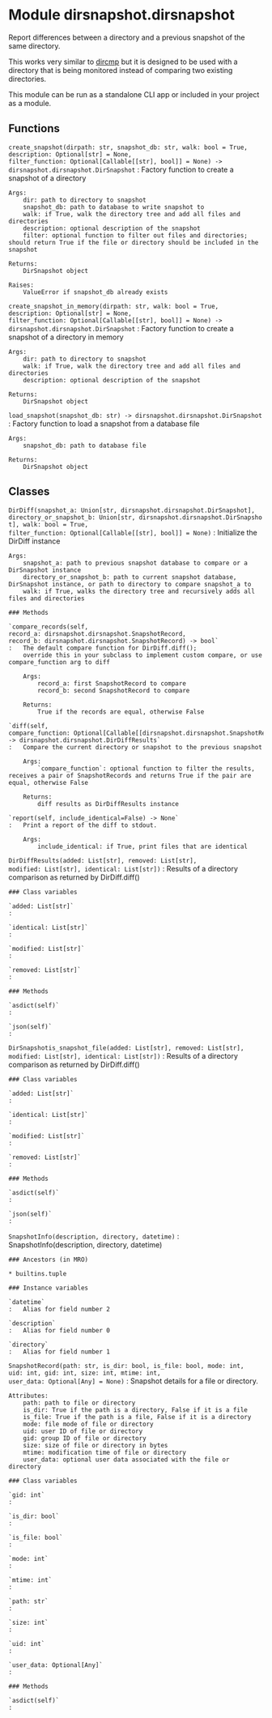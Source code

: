 Module dirsnapshot.dirsnapshot
==============================
Report differences between a directory and a previous snapshot of the same directory. 

This works very similar to [dircmp](https://docs.python.org/3/library/filecmp.html#the-dircmp-class) 
but it is designed to be used with a directory that is being monitored instead of comparing two 
existing directories.

This module can be run as a standalone CLI app or included in your project as a module.

Functions
---------

    
`create_snapshot(dirpath: str, snapshot_db: str, walk: bool = True, description: Optional[str] = None, filter_function: Optional[Callable[[str], bool]] = None) ‑> dirsnapshot.dirsnapshot.DirSnapshot`
:   Factory function to create a snapshot of a directory
    
    Args:
        dir: path to directory to snapshot
        snapshot_db: path to database to write snapshot to
        walk: if True, walk the directory tree and add all files and directories
        description: optional description of the snapshot
        filter: optional function to filter out files and directories; should return True if the file or directory should be included in the snapshot
    
    Returns:
        DirSnapshot object
    
    Raises:
        ValueError if snapshot_db already exists

    
`create_snapshot_in_memory(dirpath: str, walk: bool = True, description: Optional[str] = None, filter_function: Optional[Callable[[str], bool]] = None) ‑> dirsnapshot.dirsnapshot.DirSnapshot`
:   Factory function to create a snapshot of a directory in memory
    
    Args:
        dir: path to directory to snapshot
        walk: if True, walk the directory tree and add all files and directories
        description: optional description of the snapshot
    
    Returns:
        DirSnapshot object

    
`load_snapshot(snapshot_db: str) ‑> dirsnapshot.dirsnapshot.DirSnapshot`
:   Factory function to load a snapshot from a database file
    
    Args:
        snapshot_db: path to database file
    
    Returns:
        DirSnapshot object

Classes
-------

`DirDiff(snapshot_a: Union[str, dirsnapshot.dirsnapshot.DirSnapshot], directory_or_snapshot_b: Union[str, dirsnapshot.dirsnapshot.DirSnapshot], walk: bool = True, filter_function: Optional[Callable[[str], bool]] = None)`
:   Initialize the DirDiff instance
    
    Args:
        snapshot_a: path to previous snapshot database to compare or a DirSnapshot instance
        directory_or_snapshot_b: path to current snapshot database, DirSnapshot instance, or path to directory to compare snapshot_a to
        walk: if True, walks the directory tree and recursively adds all files and directories

    ### Methods

    `compare_records(self, record_a: dirsnapshot.dirsnapshot.SnapshotRecord, record_b: dirsnapshot.dirsnapshot.SnapshotRecord) ‑> bool`
    :   The default compare function for DirDiff.diff();
        override this in your subclass to implement custom compare, or use compare_function arg to diff
        
        Args:
            record_a: first SnapshotRecord to compare
            record_b: second SnapshotRecord to compare
        
        Returns:
            True if the records are equal, otherwise False

    `diff(self, compare_function: Optional[Callable[[dirsnapshot.dirsnapshot.SnapshotRecord, dirsnapshot.dirsnapshot.SnapshotRecord], bool]] = None) ‑> dirsnapshot.dirsnapshot.DirDiffResults`
    :   Compare the current directory or snapshot to the previous snapshot
        
        Args:
            `compare_function`: optional function to filter the results, receives a pair of SnapshotRecords and returns True if the pair are equal, otherwise False
        
        Returns:
            diff results as DirDiffResults instance

    `report(self, include_identical=False) ‑> None`
    :   Print a report of the diff to stdout.
        
        Args:
            include_identical: if True, print files that are identical

`DirDiffResults(added: List[str], removed: List[str], modified: List[str], identical: List[str])`
:   Results of a directory comparison as returned by DirDiff.diff()

    ### Class variables

    `added: List[str]`
    :

    `identical: List[str]`
    :

    `modified: List[str]`
    :

    `removed: List[str]`
    :

    ### Methods

    `asdict(self)`
    :

    `json(self)`
    :

`DirSnapshotis_snapshot_file(added: List[str], removed: List[str], modified: List[str], identical: List[str])`
:   Results of a directory comparison as returned by DirDiff.diff()

    ### Class variables

    `added: List[str]`
    :

    `identical: List[str]`
    :

    `modified: List[str]`
    :

    `removed: List[str]`
    :

    ### Methods

    `asdict(self)`
    :

    `json(self)`
    :

`SnapshotInfo(description, directory, datetime)`
:   SnapshotInfo(description, directory, datetime)

    ### Ancestors (in MRO)

    * builtins.tuple

    ### Instance variables

    `datetime`
    :   Alias for field number 2

    `description`
    :   Alias for field number 0

    `directory`
    :   Alias for field number 1

`SnapshotRecord(path: str, is_dir: bool, is_file: bool, mode: int, uid: int, gid: int, size: int, mtime: int, user_data: Optional[Any] = None)`
:   Snapshot details for a file or directory.
    
    Attributes:
        path: path to file or directory
        is_dir: True if the path is a directory, False if it is a file
        is_file: True if the path is a file, False if it is a directory
        mode: file mode of file or directory
        uid: user ID of file or directory
        gid: group ID of file or directory
        size: size of file or directory in bytes
        mtime: modification time of file or directory
        user_data: optional user data associated with the file or directory

    ### Class variables

    `gid: int`
    :

    `is_dir: bool`
    :

    `is_file: bool`
    :

    `mode: int`
    :

    `mtime: int`
    :

    `path: str`
    :

    `size: int`
    :

    `uid: int`
    :

    `user_data: Optional[Any]`
    :

    ### Methods

    `asdict(self)`
    :
